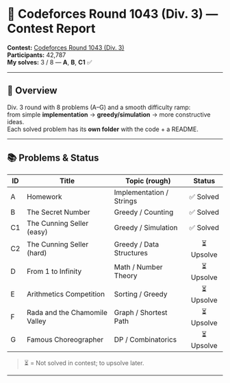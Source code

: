 # 🚀 Codeforces Round 1043 (Div. 3) — Contest Report

**Contest:** [Codeforces Round 1043 (Div. 3)](https://codeforces.com/contest/2132)  
**Participants:** 42,787  
**My solves:** 3 / 8 — **A**, **B**, **C1** ✅

---

## 🧭 Overview

Div. 3 round with 8 problems (A–G) and a smooth difficulty ramp:  
from simple **implementation** → **greedy/simulation** → more constructive ideas.  
Each solved problem has its **own folder** with the code + a README.

---

## 📚 Problems & Status

| ID | Title                              | Topic (rough)              | Status  |
|----|-----------------------------------|----------------------------|:-------:|
| A   | Homework                          | Implementation / Strings   | ✅ Solved |
| B   | The Secret Number                 | Greedy / Counting          | ✅ Solved |
| C1  | The Cunning Seller (easy)         | Greedy / Simulation        | ✅ Solved |
| C2  | The Cunning Seller (hard)         | Greedy / Data Structures   | ⏳ Upsolve |
| D   | From 1 to Infinity                | Math / Number Theory       | ⏳ Upsolve |
| E   | Arithmetics Competition           | Sorting / Greedy           | ⏳ Upsolve |
| F   | Rada and the Chamomile Valley     | Graph / Shortest Path      | ⏳ Upsolve |
| G   | Famous Choreographer              | DP / Combinatorics         | ⏳ Upsolve |

> ⏳ = Not solved in contest; to upsolve later.

---



